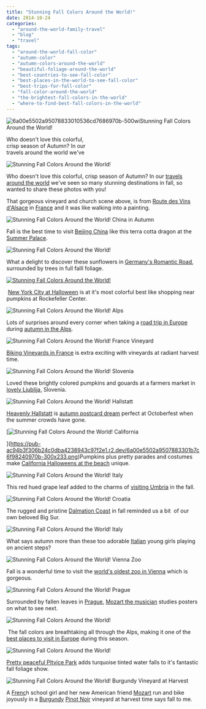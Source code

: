 ```yaml
---
title: "Stunning Fall Colors Around the World!"
date: 2014-10-24
categories: 
  - "around-the-world-family-travel"
  - "blog"
  - "travel"
tags: 
  - "around-the-world-fall-color"
  - "autumn-color"
  - "autumn-colors-around-the-world"
  - "beautiful-foliage-around-the-world"
  - "best-countries-to-see-fall-color"
  - "best-places-in-the-world-to-see-fall-color"
  - "best-trips-for-fall-color"
  - "fall-color-around-the-world"
  - "the-brightest-fall-colors-in-the-world"
  - "where-to-find-best-fall-colors-in-the-world"
---
```


![6a00e5502a95078833010536cd7686970b-500wi](https://pub-ac94b3f306b24c0dba4238943c97f2e1.r2.dev/6a00e5502a9507883301b7c6f97e54970b.jpg)Stunning Fall Colors  
Around the World!  
  
Who doesn't love this colorful,  
crisp season of Autumn? In our  
travels around the world we've

<!--more-->  
![Stunning Fall Colors Around the World!](https://pub-ac94b3f306b24c0dba4238943c97f2e1.r2.dev/6a00e5502a9507883301b8d083916a970c.png)  
  
Who doesn't love this colorful, crisp season of Autumn? In our [travels around the world](https://pub-ac94b3f306b24c0dba4238943c97f2e1.r2.dev/2012/12/around-the-world-family-travel.html "travels around the world ") we've seen so many stunning destinations in fall, so wanted to share these photos with you!  
  
That gorgeous vineyard and church scene above, is from [Route des Vins d'Alsace](https://pub-ac94b3f306b24c0dba4238943c97f2e1.r2.dev/2009/01/route-des-vins-dalsace-france-at-grape-harvest.html#more "France grape harvest alsace ") in [France](https://pub-ac94b3f306b24c0dba4238943c97f2e1.r2.dev/france/ "france travel tips") and it was like walking into a painting.  
  
  
![Stunning Fall Colors Around the World! China in Autumn](https://pub-ac94b3f306b24c0dba4238943c97f2e1.r2.dev/6a00e5502a9507883301b8d0839180970c.png)  
  
  
Fall is the best time to visit [Beijing China](https://pub-ac94b3f306b24c0dba4238943c97f2e1.r2.dev/2013/01/best-things-to-do-in-beijing-china-.html "beijing china travel best things to do") like this terra cotta dragon at the [Summer Palace](https://pub-ac94b3f306b24c0dba4238943c97f2e1.r2.dev/2012/11/-summer-palace-sunset-in-beijing-china.html "summer palace china ").  
  
  
![Stunning Fall Colors Around the World!](https://pub-ac94b3f306b24c0dba4238943c97f2e1.r2.dev/6a00e5502a9507883301bb079ea8aa970d.png)  
  
What a delight to discover these sunflowers in [Germany's Romantic Road](https://pub-ac94b3f306b24c0dba4238943c97f2e1.r2.dev/2009/05/family-travel-photo-germany-romantic-road.html "germany romantic road travel tips"), surrounded by trees in full falll foliage.  
  
  
[![Stunning Fall Colors Around the World!](https://pub-ac94b3f306b24c0dba4238943c97f2e1.r2.dev/6a00e5502a9507883301b8d083918d970c.png "Stunning Fall Colors Around the World!")  
](https://pub-ac94b3f306b24c0dba4238943c97f2e1.r2.dev/6a00e5502a9507883301b8d083918d970c-150x150-1.png)

 [New York City at Halloween](https://pub-ac94b3f306b24c0dba4238943c97f2e1.r2.dev/2009/10/best-halloween-europe-or-us-conde-nast-youtube-video-social-media-twitter-nyc-wendy-perrin.html "New York City in the fall and Halloween") is at it's most colorful best like shopping near pumpkins at Rockefeller Center.  
  
![Stunning Fall Colors Around the World! Alps](https://pub-ac94b3f306b24c0dba4238943c97f2e1.r2.dev/6a00e5502a9507883301b8d08396e2970c.png)  
  
  
Lots of surprises around every corner when taking a [road trip in Europe](https://pub-ac94b3f306b24c0dba4238943c97f2e1.r2.dev/2012/07/travelling-traveling-around-europe-in-a-campervan.html "road trip in Europe ") during [autumn in the Alps](https://pub-ac94b3f306b24c0dba4238943c97f2e1.r2.dev/2007/10/autumn-in-the-a.html "autumn in the alps").  
  
![Stunning Fall Colors Around the World! France Vineyard](https://pub-ac94b3f306b24c0dba4238943c97f2e1.r2.dev/6a00e5502a9507883301b7c6f981f0970b.png)  
  
[Biking Vineyards in France](https://pub-ac94b3f306b24c0dba4238943c97f2e1.r2.dev/2009/05/biking-st-emilion-bordeaux-vineyards-in-france-wine-country.html "biking vineyards france") is extra exciting with vineyards at radiant harvest time.  
  
  
![Stunning Fall Colors Around the World! Slovenia](https://pub-ac94b3f306b24c0dba4238943c97f2e1.r2.dev/6a00e5502a9507883301bb079eac34970d.png)  
  
Loved these brightly colored pumpkins and gouards at a farmers market in [lovely Ljublija,](https://pub-ac94b3f306b24c0dba4238943c97f2e1.r2.dev/2007/10/lovely-ljublija.html "Ljubliga slovenia travel tips") Slovenia.  
  
![Stunning Fall Colors Around the World! Hallstatt](https://pub-ac94b3f306b24c0dba4238943c97f2e1.r2.dev/6a00e5502a9507883301b7c6f9821a970b.png)  
  
[Heavenly Hallstatt](https://pub-ac94b3f306b24c0dba4238943c97f2e1.r2.dev/2007/10/heavenly-hallst.html "Heavenly hallstatt") is [autumn postcard dream](https://pub-ac94b3f306b24c0dba4238943c97f2e1.r2.dev/2007/10/alpine-postcard.html "autumn postcard perfect Hallstatt, Austria photos") perfect at Octoberfest when the summer crowds have gone.  
  
  
[![Stunning Fall Colors Around the World! California](https://pub-ac94b3f306b24c0dba4238943c97f2e1.r2.dev/6a00e5502a9507883301b7c6f98240970b.png "Stunning Fall Colors Around the World! California")  
  
  
](https://pub-ac94b3f306b24c0dba4238943c97f2e1.r2.dev/6a00e5502a9507883301b7c6f98240970b-300x233.png)Pumpkins plus pretty parades and costumes make [California Halloweens at the beach](https://pub-ac94b3f306b24c0dba4238943c97f2e1.r2.dev/2011/10/enchanting-halloween-california-style-1.html "California beach halloweeen") unique.  
  
![Stunning Fall Colors Around the World! Italy](https://pub-ac94b3f306b24c0dba4238943c97f2e1.r2.dev/6a00e5502a9507883301b7c6f98287970b.png)  
  
This red hued grape leaf added to the charms of [visiting Umbria](https://pub-ac94b3f306b24c0dba4238943c97f2e1.r2.dev/2008/03/ahhhumbria.html "Visiting Umbria, Italy") in the fall.  
  
  
![Stunning Fall Colors Around the World! Croatia](https://pub-ac94b3f306b24c0dba4238943c97f2e1.r2.dev/6a00e5502a9507883301b7c6f9830e970b.png)  
  
The rugged and pristine [Dalmation Coast](https://pub-ac94b3f306b24c0dba4238943c97f2e1.r2.dev/2007/09/dalmatia-coast.html#more "Dalmation Coast") in fall reminded us a bit  of our own beloved Big Sur.  
  
![Stunning Fall Colors Around the World! Italy](https://pub-ac94b3f306b24c0dba4238943c97f2e1.r2.dev/6a00e5502a9507883301b7c6f98323970b.png)  
  
What says autumn more than these too adorable [Italian](https://pub-ac94b3f306b24c0dba4238943c97f2e1.r2.dev/2013/03/italy-with-kids-travel-tips.html "Italy with kids") young girls playing on ancient steps?  
  
![Stunning Fall Colors Around the World! Vienna Zoo](https://pub-ac94b3f306b24c0dba4238943c97f2e1.r2.dev/6a00e5502a9507883301b7c6f982ad970b.png)  
  
Fall is a wonderful time to visit the [world's oldest zoo in Vienna](https://pub-ac94b3f306b24c0dba4238943c97f2e1.r2.dev/2007/12/precious-pandas.html "Vienna's world's oldest zoo") which is gorgeous.  
  
![Stunning Fall Colors Around the World! Prague](https://pub-ac94b3f306b24c0dba4238943c97f2e1.r2.dev/6a00e5502a9507883301bb079eace8970d.png)  
  
Surrounded by fallen leaves in [Prague](https://pub-ac94b3f306b24c0dba4238943c97f2e1.r2.dev/2007/10/praguepraha-par.html "Prague travel story"), [Mozart the musician](https://pub-ac94b3f306b24c0dba4238943c97f2e1.r2.dev/2014/06/mozart-sings-everything-we-are-original-song-supporting-environment.html "Singer, songwriter Mozart") studies posters on what to see next.  
  
![Stunning Fall Colors Around the World!](https://pub-ac94b3f306b24c0dba4238943c97f2e1.r2.dev/6a00e5502a9507883301b7c6f982c0970b.png)

 The fall colors are breathtaking all through the Alps, making it one of the [best places to visit in Europe](https://pub-ac94b3f306b24c0dba4238943c97f2e1.r2.dev/2013/09/best-places-to-visit-in-europe.html "best places to visit in europe") during this season.

  
![Stunning Fall Colors Around the World! ](https://pub-ac94b3f306b24c0dba4238943c97f2e1.r2.dev/6a00e5502a9507883301b7c6f982cf970b.png)  
  
  
[Pretty peaceful Pltvice Park](https://pub-ac94b3f306b24c0dba4238943c97f2e1.r2.dev/2007/09/peaceful-pretty.html "Plitvice Park in Croatia tips and photos") adds turquoise tinted water falls to it's fantastic fall foliage show.  
  
![Stunning Fall Colors Around the World! Burgundy Vineyard at Harvest](https://pub-ac94b3f306b24c0dba4238943c97f2e1.r2.dev/6a00e5502a9507883301b7c6f9894c970b.png)  
  
A [Frenc](https://pub-ac94b3f306b24c0dba4238943c97f2e1.r2.dev/2006/10/route-des-grand.html "France Burgundy vineyard -Route des Grands Crus!")h school girl and her new American friend [Mozart](https://pub-ac94b3f306b24c0dba4238943c97f2e1.r2.dev/2013/12/kid-world-citizens-inspiring-speech-at-global-education-conference.html "Mozart youngest speaker at Global education conference") run and bike joyously in a [Burgundy](https://pub-ac94b3f306b24c0dba4238943c97f2e1.r2.dev/2006/10/the-heart-of-bu.html "heart of bugundy france") [Pinot Noir](https://pub-ac94b3f306b24c0dba4238943c97f2e1.r2.dev/2006/10/nothing-but-pin.html "pinot noir") vineyard at harvest time says fall to me.
